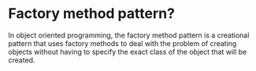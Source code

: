 # Factory method pattern?

In object oriented programming, the factory method pattern is a creational pattern that uses factory methods to deal with the problem of creating objects without having to specify the exact class of the object that will be created.

